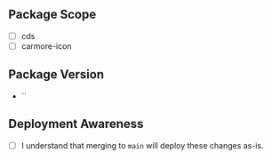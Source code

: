## Package Scope

- [ ] cds
- [ ] carmore-icon

## Package Version

- ``

## Deployment Awareness

- [ ] I understand that merging to `main` will deploy these changes as-is.
